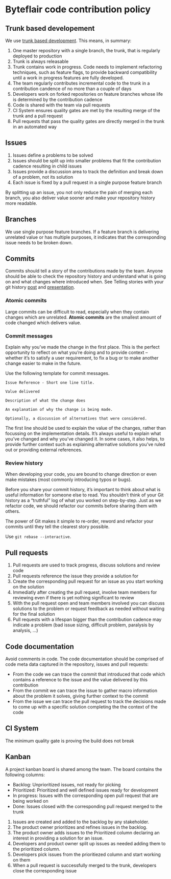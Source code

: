 # Byteflair code contribution policy

## Trunk based developement

We use [trunk based development](https://trunkbaseddevelopment.com/). This means, in summary:

1. One master repository with a single branch, the trunk, that is regularly deployed to production
1. Trunk is always releasable
1. Trunk contains work in progress. Code needs to implement refactoring techniques, such as feature flags, to provide backward compatibility until a work in progress features are fully developed.
1. The team regularly contributes incremental code to the trunk in a contribution candence of no more than a couple of days
1. Developers work on forked repositories on feature branches whose life is determined by the contribution cadence
1. Code is shared with the team via pull requests
1. CI System ensures quality gates are met by the resulting merge of the trunk and a pull request
1. Pull requests that pass the quality gates are directly merged in the trunk in an automated way

## Issues

1. Issues define a problems to be solved
1. Issues should be split up into smaller problems that fit the contribution cadence resulting in child issues
1. Issues provide a discussion area to track the definition and break down of a problem, not its solution
1. Each issue is fixed by a pull request in a single purpose feature branch

By splitting up an issue, you not only reduce the pain of merging each branch, you also deliver value sooner and make your repository history more readable.

## Branches

We use single purpose feature branches. If a feature branch is delivering unrelated value or has multiple purposes, it indicates that the corresponding issue needs to be broken down.

## Commits

Commits should tell a story of the contributions made by the team. Anyone should be able to check the repository history and understand what is going on and what changes where introduced when. See Telling stories with your git history [post](https://about.futurelearn.com/blog/telling-stories-with-your-git-history) and [presentation](https://www.slideshare.net/joelchippindale/telling-stories-through-your-commits).

### Atomic commits

Large commits can be difficult to read, especially when they contain changes which are unrelated. **Atomic commits** are the smallest amount of code changed which delivers value.

### Commit messages

Explain why you’ve made the change in the first place. This is the perfect opportunity to reflect on what you’re doing and to provide context – whether it’s to satisfy a user requirement, to fix a bug or to make another change easier to make in the future.

Use the following template for commit messages.

```
Issue Reference - Short one line title.

Value delivered

Description of what the change does

An explanation of why the change is being made.

Optionally, a discussion of alternatives that were considered.
```

The first line should be used to explain the value of the changes, rather than focussing on the implementation details. It’s always useful to explain what you’ve changed and why you’ve changed it. In some cases, it also helps, to provide further context such as explaining alternative solutions you’ve ruled out or providing external references.

### Review history

When developing your code, you are bound to change direction or even make mistakes (most commonly introducing typos or bugs). 

Before you share your commit history, it’s important to think about what is useful information for someone else to read. You shouldn’t think of your Git history as a “truthful” log of what you worked on step-by-step. Just as we refactor code, we should refactor our commits before sharing them with others.

The power of Git makes it simple to re-order, reword and refactor your commits until they tell the clearest story possible.

Use `git rebase --interactive`.

## Pull requests

1. Pull requests are used to track progress, discuss solutions and review code
1. Pull requests reference the issue they provide a solution for
1. Create the corresponding pull request for an issue as you start working on the solution
1. Immediatly after creating the pull request, involve team members for reviewing even if there is yet nothing significant to review
1. With the pull request open and team members involved you can discuss solutions to the problem or request feedback as needed without waiting for the final solution
1. Pull requests with a lifespan bigger than the contribution cadence may indicate a problem (bad issue sizing, difficult problem, paralysis by analysis, ...)

## Code documentation

Avoid comments in code. The code documentation should be comprised of code meta data captured in the repository, issues and pull requests:

- From the code we can trace the commit that introduced that code which contains a reference to the issue and the value delivered by this contribution
- From the commit we can trace the issue to gather macro information about the problem it solves, giving further context to the commit
- From the issue we can trace the pull request to track the decisions made to come up with a specific solution completing the the context of the code

## CI System

The minimum quality gate is proving the build does not break

## Kanban

A project kanban board is shared among the team. The board contains the following columns:

- Backlog: Unprioritized issues, not ready for picking
- Prioritized: Prioritized and well defined issues ready for development
- In progress: Issues with the corresponding open pull request that are being worked on
- Done: Issues closed with the corresponding pull request merged to the trunk

1. Issues are created and added to the backlog by any stakeholder.
1. The product owner prioritizes and refines issues in the backlog.
1. The product owner adds issues to the Prioritized column declaring an interest in providing a solution for an issue.
1. Developers and product owner split up issues as needed adding them to the prioritized column.
1. Developers pick issues from the prioritiezed column and start working on them
1. When a pull request is successfully merged to the trunk, developers close the corresponding issue

